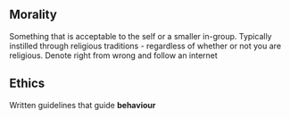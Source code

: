 ## Morality
Something that is acceptable to the self or a smaller in-group.
Typically instilled through religious traditions - regardless of whether or not you are religious. 
Denote right from wrong and follow an internet 
## Ethics
Written guidelines that guide **behaviour**